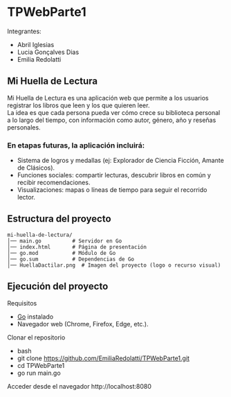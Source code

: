 # TPWebParte1

Integrantes: 
* Abril Iglesias
* Lucia Gonçalves Dias
* Emilia Redolatti

## Mi Huella de Lectura

Mi Huella de Lectura es una aplicación web que permite a los usuarios registrar los libros que leen y los que quieren leer.  
La idea es que cada persona pueda ver cómo crece su biblioteca personal a lo largo del tiempo, con información como autor, género, año y reseñas personales.  

### En etapas futuras, la aplicación incluirá:
* Sistema de logros y medallas (ej: Explorador de Ciencia Ficción, Amante de Clásicos).  
* Funciones sociales: compartir lecturas, descubrir libros en común y recibir recomendaciones.  
* Visualizaciones: mapas o líneas de tiempo para seguir el recorrido lector.

## Estructura del proyecto
```phyton
mi-huella-de-lectura/
│── main.go          # Servidor en Go
│── index.html       # Página de presentación
│── go.mod           # Módulo de Go
│── go.sum           # Dependencias de Go
│── HuellaDactilar.png  # Imagen del proyecto (logo o recurso visual)
```

## Ejecución del proyecto

Requisitos
* [Go](https://go.dev/dl/) instalado  
* Navegador web (Chrome, Firefox, Edge, etc.).

Clonar el repositorio
 - bash
- git clone https://github.com/EmiliaRedolatti/TPWebParte1.git
- cd TPWebParte1
- go run main.go

Acceder desde el navegador
http://localhost:8080
